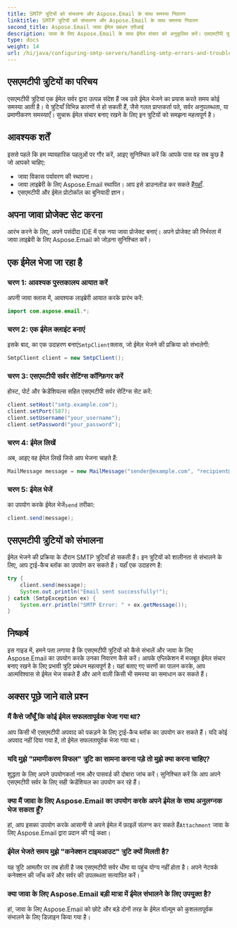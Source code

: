 ```yaml
---
title: SMTP त्रुटियों को संभालना और Aspose.Email के साथ समस्या निवारण
linktitle: SMTP त्रुटियों को संभालना और Aspose.Email के साथ समस्या निवारण
second_title: Aspose.Email जावा ईमेल प्रबंधन एपीआई
description: जावा के लिए Aspose.Email के साथ ईमेल संचार को अनुकूलित करें। एसएमटीपी त्रुटियों को संभालना और प्रभावी ढंग से समस्या निवारण करना सीखें।
type: docs
weight: 14
url: /hi/java/configuring-smtp-servers/handling-smtp-errors-and-troubleshooting/
---
```


## एसएमटीपी त्रुटियों का परिचय

एसएमटीपी त्रुटियां एक ईमेल सर्वर द्वारा उत्पन्न संदेश हैं जब उसे ईमेल भेजने का प्रयास करते समय कोई समस्या आती है। ये त्रुटियाँ विभिन्न कारणों से हो सकती हैं, जैसे गलत प्राप्तकर्ता पते, सर्वर अनुपलब्धता, या प्रमाणीकरण समस्याएँ। सुचारू ईमेल संचार बनाए रखने के लिए इन त्रुटियों को समझना महत्वपूर्ण है।

## आवश्यक शर्तें

इससे पहले कि हम व्यावहारिक पहलुओं पर गौर करें, आइए सुनिश्चित करें कि आपके पास वह सब कुछ है जो आपको चाहिए:

- जावा विकास पर्यावरण की स्थापना।
-  जावा लाइब्रेरी के लिए Aspose.Email स्थापित। आप इसे डाउनलोड कर सकते हैं[यहाँ](https://releases.aspose.com/email/java/).
- एसएमटीपी और ईमेल प्रोटोकॉल का बुनियादी ज्ञान।

## अपना जावा प्रोजेक्ट सेट करना

आरंभ करने के लिए, अपने पसंदीदा IDE में एक नया जावा प्रोजेक्ट बनाएं। अपने प्रोजेक्ट की निर्भरता में जावा लाइब्रेरी के लिए Aspose.Email को जोड़ना सुनिश्चित करें।

## एक ईमेल भेजा जा रहा है

### चरण 1: आवश्यक पुस्तकालय आयात करें

अपनी जावा क्लास में, आवश्यक लाइब्रेरी आयात करके प्रारंभ करें:

```java
import com.aspose.email.*;
```

### चरण 2: एक ईमेल क्लाइंट बनाएं

 इसके बाद, का एक उदाहरण बनाएं`SmtpClient`क्लास, जो ईमेल भेजने की प्रक्रिया को संभालेगी:

```java
SmtpClient client = new SmtpClient();
```

### चरण 3: एसएमटीपी सर्वर सेटिंग्स कॉन्फ़िगर करें

होस्ट, पोर्ट और क्रेडेंशियल्स सहित एसएमटीपी सर्वर सेटिंग्स सेट करें:

```java
client.setHost("smtp.example.com");
client.setPort(587);
client.setUsername("your_username");
client.setPassword("your_password");
```

### चरण 4: ईमेल लिखें

अब, आइए वह ईमेल लिखें जिसे आप भेजना चाहते हैं:

```java
MailMessage message = new MailMessage("sender@example.com", "recipient@example.com", "Subject", "Body of the email.");
```

### चरण 5: ईमेल भेजें

 का उपयोग करके ईमेल भेजें`send` तरीका:

```java
client.send(message);
```

## एसएमटीपी त्रुटियों को संभालना

ईमेल भेजने की प्रक्रिया के दौरान SMTP त्रुटियाँ हो सकती हैं। इन त्रुटियों को शालीनता से संभालने के लिए, आप ट्राई-कैच ब्लॉक का उपयोग कर सकते हैं। यहाँ एक उदाहरण है:

```java
try {
    client.send(message);
    System.out.println("Email sent successfully!");
} catch (SmtpException ex) {
    System.err.println("SMTP Error: " + ex.getMessage());
}
```

## निष्कर्ष

इस गाइड में, हमने पता लगाया है कि एसएमटीपी त्रुटियों को कैसे संभालें और जावा के लिए Aspose.Email का उपयोग करके उनका निवारण कैसे करें। आपके एप्लिकेशन में मजबूत ईमेल संचार बनाए रखने के लिए प्रभावी त्रुटि प्रबंधन महत्वपूर्ण है। यहां बताए गए चरणों का पालन करके, आप आत्मविश्वास से ईमेल भेज सकते हैं और आने वाली किसी भी समस्या का समाधान कर सकते हैं।

## अक्सर पूछे जाने वाले प्रश्न

### मैं कैसे जाँचूँ कि कोई ईमेल सफलतापूर्वक भेजा गया था?

आप किसी भी एसएमटीपी अपवाद को पकड़ने के लिए ट्राई-कैच ब्लॉक का उपयोग कर सकते हैं। यदि कोई अपवाद नहीं दिया गया है, तो ईमेल सफलतापूर्वक भेजा गया था।

### यदि मुझे "प्रमाणीकरण विफल" त्रुटि का सामना करना पड़े तो मुझे क्या करना चाहिए?

शुद्धता के लिए अपने उपयोगकर्ता नाम और पासवर्ड की दोबारा जांच करें। सुनिश्चित करें कि आप अपने एसएमटीपी सर्वर के लिए सही क्रेडेंशियल का उपयोग कर रहे हैं।

### क्या मैं जावा के लिए Aspose.Email का उपयोग करके अपने ईमेल के साथ अनुलग्नक भेज सकता हूँ?

 हां, आप इसका उपयोग करके आसानी से अपने ईमेल में फ़ाइलें संलग्न कर सकते हैं`Attachment` जावा के लिए Aspose.Email द्वारा प्रदान की गई कक्षा।

### ईमेल भेजते समय मुझे "कनेक्शन टाइमआउट" त्रुटि क्यों मिलती है?

यह त्रुटि आमतौर पर तब होती है जब एसएमटीपी सर्वर धीमा या पहुंच योग्य नहीं होता है। अपने नेटवर्क कनेक्शन की जाँच करें और सर्वर की उपलब्धता सत्यापित करें।

### क्या जावा के लिए Aspose.Email बड़ी मात्रा में ईमेल संभालने के लिए उपयुक्त है?

हां, जावा के लिए Aspose.Email को छोटे और बड़े दोनों तरह के ईमेल वॉल्यूम को कुशलतापूर्वक संभालने के लिए डिज़ाइन किया गया है।